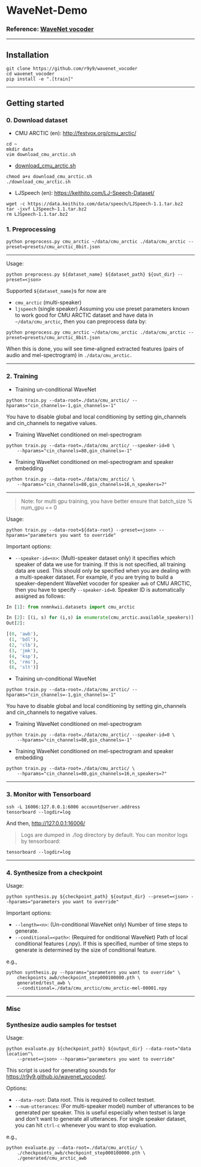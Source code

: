 # WaveNet-Demo

### Reference: [WaveNet vocoder](https://github.com/r9y9/wavenet_vocoder)

----
## Installation

```shell
git clone https://github.com/r9y9/wavenet_vocoder
cd wavenet_vocoder
pip install -e ".[train]"
```

----
## Getting started

### 0. Download dataset
  - CMU ARCTIC (en): http://festvox.org/cmu_arctic/

```shell
cd ~
mkdir data
vim download_cmu_arctic.sh
```

  - [download_cmu_arctic.sh](https://github.com/Eurus-Holmes/WaveNet-Demo/blob/master/download_cmu_arctic.sh)

```shell
chmod a+x download_cmu_arctic.sh
./download_cmu_arctic.sh
```

  - LJSpeech (en): https://keithito.com/LJ-Speech-Dataset/
  
```shell
wget -c https://data.keithito.com/data/speech/LJSpeech-1.1.tar.bz2
tar -jxvf LJSpeech-1.1.tar.bz2
rm LJSpeech-1.1.tar.bz2
```

### 1. Preprocessing

```
python preprocess.py cmu_arctic ~/data/cmu_arctic ./data/cmu_arctic --preset=presets/cmu_arctic_8bit.json
```

----
Usage:

```
python preprocess.py ${dataset_name} ${dataset_path} ${out_dir} --preset=<json>
```

Supported `${dataset_name}`s for now are

  - `cmu_arctic` (multi-speaker)
  - `ljspeech` (single speaker)
Assuming you use preset parameters known to work good for CMU ARCTIC dataset and have data in `~/data/cmu_arctic`, 
then you can preprocess data by:

```
python preprocess.py cmu_arctic ~/data/cmu_arctic ./data/cmu_arctic --preset=presets/cmu_arctic_8bit.json
```

When this is done, you will see time-aligned extracted features (pairs of audio and mel-spectrogram) in `./data/cmu_arctic.`

----
### 2. Training

  - Training un-conditional WaveNet

```shell
python train.py --data-root=./data/cmu_arctic/ --hparams="cin_channels=-1,gin_channels=-1"
```
You have to disable global and local conditioning by setting gin_channels and cin_channels to negative values.

  - Training WaveNet conditioned on mel-spectrogram

```shell
python train.py --data-root=./data/cmu_arctic/ --speaker-id=0 \
    --hparams="cin_channels=80,gin_channels=-1"
```

  - Training WaveNet conditioned on mel-spectrogram and speaker embedding

```shell
python train.py --data-root=./data/cmu_arctic/ \
    --hparams="cin_channels=80,gin_channels=16,n_speakers=7"
```

----
> Note: for multi gpu training, you have better ensure that batch_size % num_gpu == 0

Usage:

```shell
python train.py --data-root=${data-root} --preset=<json> --hparams="parameters you want to override"
```

Important options:

  - `--speaker-id=<n>`: (Multi-speaker dataset only) it specifies which speaker of data we use for training. If this is not specified, all training data are used. This should only be specified when you are dealing with a multi-speaker dataset. For example, if you are trying to build a speaker-dependent WaveNet vocoder for speaker `awb` of CMU ARCTIC, then you have to specify `--speaker-id=0`. Speaker ID is automatically assigned as follows:

```python
In [1]: from nnmnkwii.datasets import cmu_arctic

In [2]: [(i, s) for (i,s) in enumerate(cmu_arctic.available_speakers)]
Out[2]:

[(0, 'awb'),
 (1, 'bdl'),
 (2, 'clb'),
 (3, 'jmk'),
 (4, 'ksp'),
 (5, 'rms'),
 (6, 'slt')]
```

  - Training un-conditional WaveNet

```shell
python train.py --data-root=./data/cmu_arctic/ --hparams="cin_channels=-1,gin_channels=-1"
```
You have to disable global and local conditioning by setting gin_channels and cin_channels to negative values.

  - Training WaveNet conditioned on mel-spectrogram

```shell
python train.py --data-root=./data/cmu_arctic/ --speaker-id=0 \
    --hparams="cin_channels=80,gin_channels=-1"
```

  - Training WaveNet conditioned on mel-spectrogram and speaker embedding

```shell
python train.py --data-root=./data/cmu_arctic/ \
    --hparams="cin_channels=80,gin_channels=16,n_speakers=7"
```

----
### 3. Monitor with Tensorboard

```shell
ssh -L 16006:127.0.0.1:6006 account@server.address
tensorboard --logdir=log
```

And then, http://127.0.0.1:16006/

> Logs are dumped in ./log directory by default. You can monitor logs by tensorboard:

```shell
tensorboard --logdir=log
```

----
### 4. Synthesize from a checkpoint

Usage:

```shell
python synthesis.py ${checkpoint_path} ${output_dir} --preset=<json> --hparams="parameters you want to override"
```

Important options:

  - `--length=<n>`: (Un-conditional WaveNet only) Number of time steps to generate.
  - `--conditional=<path>`: (Required for onditional WaveNet) Path of local conditional features (.npy). If this is specified, number of time steps to generate is determined by the size of conditional feature.

e.g.,

```shell
python synthesis.py --hparams="parameters you want to override" \
    checkpoints_awb/checkpoint_step000100000.pth \
    generated/test_awb \
    --conditional=./data/cmu_arctic/cmu_arctic-mel-00001.npy
```


----
### Misc

### Synthesize audio samples for testset

Usage:

```shell
python evaluate.py ${checkpoint_path} ${output_dir} --data-root="data location"\
    --preset=<json> --hparams="parameters you want to override"
```

This script is used for generating sounds for https://r9y9.github.io/wavenet_vocoder/.

Options:

  - `--data-root`: Data root. This is required to collect testset.
  - `--num-utterances`: (For multi-speaker model) number of utterances to be generated per speaker. This is useful especially when testset is large and don't want to generate all utterances. For single speaker dataset, you can hit `ctrl-c` whenever you want to stop evaluation.

e.g.,

```shell
python evaluate.py --data-root=./data/cmu_arctic/ \
    ./checkpoints_awb/checkpoint_step000100000.pth \
    ./generated/cmu_arctic_awb
```

